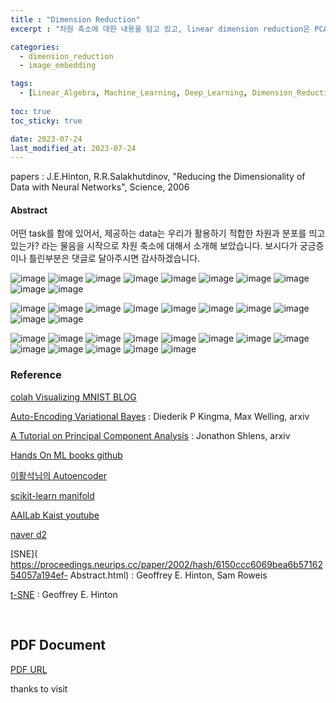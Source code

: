 ```yaml
---
title : "Dimension Reduction"
excerpt : "차원 축소에 대한 내용을 담고 있고, linear dimension reduction은 PCA, non-linear dimension reduction는 VQA를 통해 설명 하였다.. "

categories: 
  - dimension_reduction
  - image_embedding

tags:
  - [Linear_Algebra, Machine_Learning, Deep_Learning, Dimension_Reduction, Image_Embedding]
  
toc: true
toc_sticky: true

date: 2023-07-24
last_modified_at: 2023-07-24
---
```


papers : J.E.Hinton, R.R.Salakhutdinov, "Reducing the Dimensionality of Data with Neural Networks", Science, 2006

#### Abstract

어떤 task를 함에 있어서, 제공하는 data는 우리가 활용하기 적합한 차원과 분포를 띄고 있는가? 라는 물음을 시작으로 차원 축소에 대해서 소개해 보았습니다.
보시다가 궁금증이나 틀린부분은 댓글로 달아주시면 감사하겠습니다.


![image](https://github.com/Blackeyes0u0/Dimension_Reduction_and_Reconstruction/blob/main/image/dimensrion_reduction/TechTalkCFP_dimension_reduction_page-0001.jpg?raw=true)
![image](https://github.com/Blackeyes0u0/Dimension_Reduction_and_Reconstruction/blob/main/image/dimensrion_reduction/TechTalkCFP_dimension_reduction_page-0002.jpg?raw=true)
![image](https://github.com/Blackeyes0u0/Dimension_Reduction_and_Reconstruction/blob/main/image/dimensrion_reduction/TechTalkCFP_dimension_reduction_page-0003.jpg?raw=true)
![image](https://github.com/Blackeyes0u0/Dimension_Reduction_and_Reconstruction/blob/main/image/dimensrion_reduction/TechTalkCFP_dimension_reduction_page-0004.jpg?raw=true)
![image](https://github.com/Blackeyes0u0/Dimension_Reduction_and_Reconstruction/blob/main/image/dimensrion_reduction/TechTalkCFP_dimension_reduction_page-0005.jpg?raw=true)
![image](https://github.com/Blackeyes0u0/Dimension_Reduction_and_Reconstruction/blob/main/image/dimensrion_reduction/TechTalkCFP_dimension_reduction_page-0006.jpg?raw=true)
![image](https://github.com/Blackeyes0u0/Dimension_Reduction_and_Reconstruction/blob/main/image/dimensrion_reduction/TechTalkCFP_dimension_reduction_page-0007.jpg?raw=true)
![image](https://github.com/Blackeyes0u0/Dimension_Reduction_and_Reconstruction/blob/main/image/dimensrion_reduction/TechTalkCFP_dimension_reduction_page-0008.jpg?raw=true)
![image](https://github.com/Blackeyes0u0/Dimension_Reduction_and_Reconstruction/blob/main/image/dimensrion_reduction/TechTalkCFP_dimension_reduction_page-0009.jpg?raw=true)
![image](https://github.com/Blackeyes0u0/Dimension_Reduction_and_Reconstruction/blob/main/image/dimensrion_reduction/TechTalkCFP_dimension_reduction_page-0010.jpg?raw=true)

![image](https://github.com/Blackeyes0u0/Dimension_Reduction_and_Reconstruction/blob/main/image/dimensrion_reduction/TechTalkCFP_dimension_reduction_page-0011.jpg?raw=true)
![image](https://github.com/Blackeyes0u0/Dimension_Reduction_and_Reconstruction/blob/main/image/dimensrion_reduction/TechTalkCFP_dimension_reduction_page-0012.jpg?raw=true)
![image](https://github.com/Blackeyes0u0/Dimension_Reduction_and_Reconstruction/blob/main/image/dimensrion_reduction/TechTalkCFP_dimension_reduction_page-0013.jpg?raw=true)
![image](https://github.com/Blackeyes0u0/Dimension_Reduction_and_Reconstruction/blob/main/image/dimensrion_reduction/TechTalkCFP_dimension_reduction_page-0014.jpg?raw=true)
![image](https://github.com/Blackeyes0u0/Dimension_Reduction_and_Reconstruction/blob/main/image/dimensrion_reduction/TechTalkCFP_dimension_reduction_page-0015.jpg?raw=true)
![image](https://github.com/Blackeyes0u0/Dimension_Reduction_and_Reconstruction/blob/main/image/dimensrion_reduction/TechTalkCFP_dimension_reduction_page-0016.jpg?raw=true)
![image](https://github.com/Blackeyes0u0/Dimension_Reduction_and_Reconstruction/blob/main/image/dimensrion_reduction/TechTalkCFP_dimension_reduction_page-0017.jpg?raw=true)
![image](https://github.com/Blackeyes0u0/Dimension_Reduction_and_Reconstruction/blob/main/image/dimensrion_reduction/TechTalkCFP_dimension_reduction_page-0018.jpg?raw=true)
![image](https://github.com/Blackeyes0u0/Dimension_Reduction_and_Reconstruction/blob/main/image/dimensrion_reduction/TechTalkCFP_dimension_reduction_page-0019.jpg?raw=true)
![image](https://github.com/Blackeyes0u0/Dimension_Reduction_and_Reconstruction/blob/main/image/dimensrion_reduction/TechTalkCFP_dimension_reduction_page-0020.jpg?raw=true)

![image](https://github.com/Blackeyes0u0/Dimension_Reduction_and_Reconstruction/blob/main/image/dimensrion_reduction/TechTalkCFP_dimension_reduction_page-0021.jpg?raw=true)
![image](https://github.com/Blackeyes0u0/Dimension_Reduction_and_Reconstruction/blob/main/image/dimensrion_reduction/TechTalkCFP_dimension_reduction_page-0022.jpg?raw=true)
![image](https://github.com/Blackeyes0u0/Dimension_Reduction_and_Reconstruction/blob/main/image/dimensrion_reduction/TechTalkCFP_dimension_reduction_page-0023.jpg?raw=true)
![image](https://github.com/Blackeyes0u0/Dimension_Reduction_and_Reconstruction/blob/main/image/dimensrion_reduction/TechTalkCFP_dimension_reduction_page-0024.jpg?raw=true)
![image](https://github.com/Blackeyes0u0/Dimension_Reduction_and_Reconstruction/blob/main/image/dimensrion_reduction/TechTalkCFP_dimension_reduction_page-0025.jpg?raw=true)
![image](https://github.com/Blackeyes0u0/Dimension_Reduction_and_Reconstruction/blob/main/image/dimensrion_reduction/TechTalkCFP_dimension_reduction_page-0026.jpg?raw=true)
![image](https://github.com/Blackeyes0u0/Dimension_Reduction_and_Reconstruction/blob/main/image/dimensrion_reduction/TechTalkCFP_dimension_reduction_page-0027.jpg?raw=true)
![image](https://github.com/Blackeyes0u0/Dimension_Reduction_and_Reconstruction/blob/main/image/dimensrion_reduction/TechTalkCFP_dimension_reduction_page-0028.jpg?raw=true)
![image](https://github.com/Blackeyes0u0/Dimension_Reduction_and_Reconstruction/blob/main/image/dimensrion_reduction/TechTalkCFP_dimension_reduction_page-0029.jpg?raw=true)
![image](https://github.com/Blackeyes0u0/Dimension_Reduction_and_Reconstruction/blob/main/image/dimensrion_reduction/TechTalkCFP_dimension_reduction_page-0030.jpg?raw=true)
![image](https://github.com/Blackeyes0u0/Dimension_Reduction_and_Reconstruction/blob/main/image/dimensrion_reduction/TechTalkCFP_dimension_reduction_page-0031.jpg?raw=true)
![image](https://github.com/Blackeyes0u0/Dimension_Reduction_and_Reconstruction/blob/main/image/dimensrion_reduction/TechTalkCFP_dimension_reduction_page-0032.jpg?raw=true)
![image](https://github.com/Blackeyes0u0/Dimension_Reduction_and_Reconstruction/blob/main/image/dimensrion_reduction/TechTalkCFP_dimension_reduction_page-0033.jpg?raw=true)

### Reference

[colah Visualizing MNIST BLOG](https://colah.github.io/posts/2014-10-Visualizing-MNIST/​)

[Auto-Encoding Variational Bayes](https://arxiv.org/abs/1312.6114)​​
: Diederik P Kingma, Max Welling, arxiv

[A Tutorial on Principal Component Analysis](​​https://arxiv.org/abs/1404.1100​​)
: Jonathon Shlens, arxiv

[Hands On ML books github](https://github.com/ExcelsiorCJH/Hands-On-ML/​​)

[이활석님의 Autoencoder](https://www.slideshare.net/NaverEngineering/ss-96581209​​)

[scikit-learn manifold](https://scikit-learn.org/stable/modules/manifold.html#manifold​​)

[AAILab Kaist youtube ](https://www.youtube.com/@aailabkaist6236/playlists​​)

[naver d2](https://www.youtube.com/@naverd2848/playlists​​)

[SNE](​https://proceedings.neurips.cc/paper/2002/hash/6150ccc6069bea6b5716254057a194ef- Abstract.html​)
: Geoffrey E. Hinton, Sam Roweis

[t-SNE](https://www.jmlr.org/papers/volume9/vandermaaten08a/vandermaaten08a.pdf?fbcl)
: Geoffrey E. Hinton


​
## PDF Document

[PDF URL](https://github.com/Blackeyes0u0/Blackeyes0u0.github.io/blob/main/paper/Dimension/TechTalkCFP_dimension_reduction.pdf)

<!-- 
<iframe src="../paper/Dimension/TechTalkCFP_dimension_reduction.pdf" width="100%" height="800px" type="application/pdf"></iframe> -->

thanks to visit